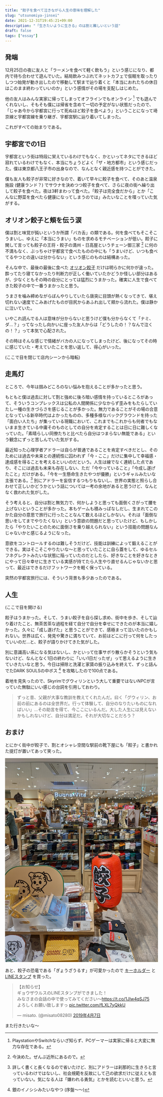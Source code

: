 ```yaml
---
title: "餃子を食べて泣きながら人生の意味を理解した"
slug: "utsunomiya-jinsei"
date: 2021-12-31T19:45:21+09:00
description: "「生きたいように生きる」のは割と難しいという話"
draft: false
tags: ["essay"]
---
```


## 発端

12月25日の夜に友人と「ラーメンを食べて軽く飲もう」という感じになり、都内で待ち合わせて遊んでいた。結局飲みつぶれてネットカフェで仮眠を取ったりしつつ始発が動き出したので移動して駅まで辿り着くと「本当におれたちの休日はこのまま終わっていいのか」という感情がその場を支配しはじめた。

他の友人はみんな実家に帰ってしまってオフラインでもオンライン [^1] でも遊んでくれないし、そもそも僕には帰省を含めて一切の予定がない状態だったので、「じゃあ今から宇都宮に行って死ぬほど餃子を食べよう」ということになって埼京線と宇都宮線を乗り継ぎ、宇都宮駅に辿り着いてしまった。

これがすべての始まりである。

## 宇都宮での1日

宇都宮という街は特段に栄えているわけでもなく、かといってネタにできるほど寂れているわけでもなく、本当にちょうどよく「ザ・地方都市」という感じだった。僕は東京都八王子市の出身なので、なんとなく親近感を持つことができた。

僕も友人も餃子が非常に好きなので、着いて早々に餃子を食べて、そのあと温泉施設 (健康ランド？) でサウナを決めつつ餃子を食べて、さらに夜の街へ繰り出して餃子を食べた。夜は3軒まわって食べた。「餃子は完全食だから」とか「こんなに野菜を食べたら健康になってしまうのでは」みたいなことを喋っていた気がする。

## オリオン餃子と頬を伝う涙

僕は割と味覚が鈍いというか所謂「バカ舌」の類である。何を食べてもそこそこうまいし、ゆえに「本当にうまい」ものを求めるモチベーションが低い。餃子に関して言っても餃子の王将・餃子の満州・日高屋というチェーン御三家 [^2] に何の不満もなく、ぶっちゃけ宇都宮で食べたものの中にも「うまいけど、いつも食べてるやつとの違いは分からない」という感じのものは結構あった。

そんな中で、最後の最後に食べた [オリオン餃子](https://gyoza-ekimae.owst.jp/) だけは明らかに何かが違った。酔ってたり寝てなかったり判断力が正しく働いていたかどうか怪しい部分はあるが、少なくともその時の自分にとっては猛烈にうまかった。確実に人生で食べてきた餃子の中で一番うまかったと思う。

うまさを噛み締めながらぼんやりしていたら唐突に目頭が熱くなってきて、堪え切れない速度でこみあげたものが目尻からあふれ出して頬から流れた。僕は静かに泣いていた。

いやこれ読んでる人は意味が分からないと思うけど僕も分からなくて「ナミ、ダ…？」ってなったし向かいに座った友人からは「どうしたの！？なんで泣くの！？」って本気で心配された。

その時はそんな感じで情緒がバカの人になってしまったけど、後になってその時に感じていた・考えていたことを思い返して、得心がいった。

(ここで目を閉じて店内シーンから暗転)

## 走馬灯

ところで、今年は掴みどころのない悩みを抱えることが多かったと思う。

もともと僕は過去に対して割と強めに後ろ暗い感情を持っているところがあって、そういうコンプレックスは公私の人間関係に少なからず歪みをもたらしていたし一種の生きづらさを感じることが多かった。無力であることがその場の合意となっている新卒時代はよかったものの、多種多様なバックグラウンドを持った「面白い人たち」が集っている現職において、これまでもこれからも何者でもないまま生きている中庸そのものとしての自分を肯定することは日に日に難しくなっていた。「素晴らしい同僚たちと比べたら自分はつまらない無能である」という観念にずっと苦しんでいた気がする。

最近知った心理学者アドラーは自らが普通であることを肯定すべきだとし、そのためには過去や未来との連続性に囚われず「今・ここ」だけに集中して幸福感・達成感を得ることを考えるといいのだという。人生は線でなく連続した点であり、そこには過去も未来も存在しない、ただ「今やっていること」「今成し遂げたこと」だけがある。「今を一生懸命生きたやつが優勝」というギャルみたいな主張である。[^3] 別にアドラーを妄信するつもりもないし、世界の実態と照らし合わせて正しいかどうかという話については一考の余地があると思うけど、なんとなく救われた気がした。

そう考えると、自分は割と無気力で、何かしようと思っても面倒くさがって腰を上げないということが多かった。本もゲームも積みっぱなしだし、生まれてこのかた自分の意思で旅行に行ったことなんて数えるほどしかない。それは「面倒な思いをしてまでやりたくない」という意欲の問題だと思っていたけど、もしかしたら「やりたいことのために面倒さを乗り越えられない」という技能の問題なんじゃないかと感じるようになった。

意欲をコントロールするのは難しそうだけど、技能は訓練によって鍛えることができる。実はそこそこやりたいな～と思っていたことに自ら蓋をして、ゆるセルフネグレクトみたいな状態に陥っていたのだとしたら、好きなことを好きなときにやって日々幸せに生きている実感が持てたら人生やり直せるんじゃないかと思って、最近はできるだけフットワークを軽く保っている。

突然の宇都宮旅行には、そういう背景も多少あったのである。

## 人生

(ここで目を開ける)

餃子はうまかった。そして、うまい餃子を自ら探し求め、街中を歩き、そして辿り着けたこと、無茶苦茶な過程を経て自分で自分を幸せにできたのが本当に嬉しかった。久々に「成し遂げた」と思うことができて、感極まって泣いたのかもしれない。世界は広く、発見や驚きに満ちていて、お前はどこに行って何をしたっていいのだ…と、餃子が語りかけてきた気がした。

別に意識高い系になる気はないし、かといって仕事サボり散らかそうという気もないけど、なんとなく1日の終わりに「いい1日だったぜ」って思えるように生きていきたいなと思う。今日は掃除と洗濯と家賃の振り込みを終えて、ずっと詰んでたDARK SOULSの中ボス [^4] を攻略したので100点である。

着地を見失ったので、Skyrimでグウィリンという大して重要ではないNPCが言っていた無駄にいい感じの台詞を引用しておわり。

> ずっと昔、父親が大事な教訓を教えてくれたんだ。曰く「グウィリン、お前の前にあるのは全世界だ。行って体験して、自分のなりたいものになればいい」…その助言を得て、今ここにいるんだ。大した人生には見えないかもしれないけど、自分は満足だ。それが大切なことだろう？

## おまけ

とにかく街中が餃子で、割とオシャレ空間な駅前の靴下屋にも「餃子」と書かれた提灯が置いてあって笑った。

![](./gyoza.jpeg)

あと、餃子の恐竜である「ぎょうざうるす」が可愛かったので [キーホルダー](https://tochigisakai.stores.jp/items/613bfb32e1fb4c7e536f386e) と [LINEスタンプ](https://store.line.me/stickershop/product/7233950/ja) を買った。

<blockquote class="twitter-tweet" data-lang="ja" data-dnt="true" data-theme="dark"><p lang="ja" dir="ltr">【お知らせ】<br>ギョウザウルスのLINEスタンプができました！<br>みなさまの会話の中で使ってみてください〜<a href="https://t.co/1JIw4qSJ75">https://t.co/1JIw4qSJ75</a><br>よろしくお願い致しますっ <a href="https://t.co/fLXL7yQkkU">pic.twitter.com/fLXL7yQkkU</a></p>&mdash; misato. (@misato08280) <a href="https://twitter.com/misato08280/status/1114822777184251904?ref_src=twsrc%5Etfw">2019年4月7日</a></blockquote> <script async src="https://platform.twitter.com/widgets.js" charset="utf-8"></script>

また行きたいな～

[^1]: PlaystationやSwitchならいざ知らず、PCゲーマーは実家に帰ると大変に無力な存在である。
[^2]: 今決めた。ぜんぶ近所にあるので。
[^3]: 詳しく書くと長くなるので省いたけど、別にアドラーは刹那的に生きろと言っているわけではないし、社会規範を反故にして己の欲求だけに従えとも言っていない。気になる人は「嫌われる勇気」とかを読むといいと思う。
[^4]: 銀のイノシシみたいなやつ (序盤～～)
